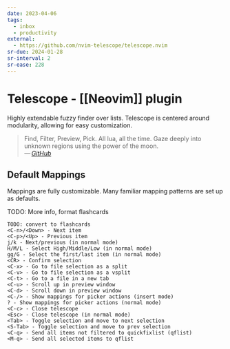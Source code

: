 ```yaml
---
date: 2023-04-06
tags:
  - inbox
  - productivity
external:
  - https://github.com/nvim-telescope/telescope.nvim
sr-due: 2024-01-28
sr-interval: 2
sr-ease: 228
---
```

# Telescope - [[Neovim]] plugin

Highly extendable fuzzy finder over lists. Telescope is centered around
modularity, allowing for easy customization.

> Find, Filter, Preview, Pick. All lua, all the time.
> Gaze deeply into unknown regions using the power of the moon.\
> — <cite>[GitHub](https://github.com/nvim-telescope/telescope.nvim)</cite>

## Default Mappings

Mappings are fully customizable. Many familiar mapping patterns are set up as defaults.

TODO: More info, format flashcards

    TODO: convert to flashcards
    <C-n>/<Down> - Next item
    <C-p>/<Up> - Previous item
    j/k - Next/previous (in normal mode)
    H/M/L - Select High/Middle/Low (in normal mode)
    gg/G - Select the first/last item (in normal mode)
    <CR> - Confirm selection
    <C-x> - Go to file selection as a split
    <C-v> - Go to file selection as a vsplit
    <C-t> - Go to a file in a new tab
    <C-u> - Scroll up in preview window
    <C-d> - Scroll down in preview window
    <C-/> - Show mappings for picker actions (insert mode)
    ? - Show mappings for picker actions (normal mode)
    <C-c> - Close telescope
    <Esc> - Close telescope (in normal mode)
    <Tab> - Toggle selection and move to next selection
    <S-Tab> - Toggle selection and move to prev selection
    <C-q> - Send all items not filtered to quickfixlist (qflist)
    <M-q> - Send all selected items to qflist

